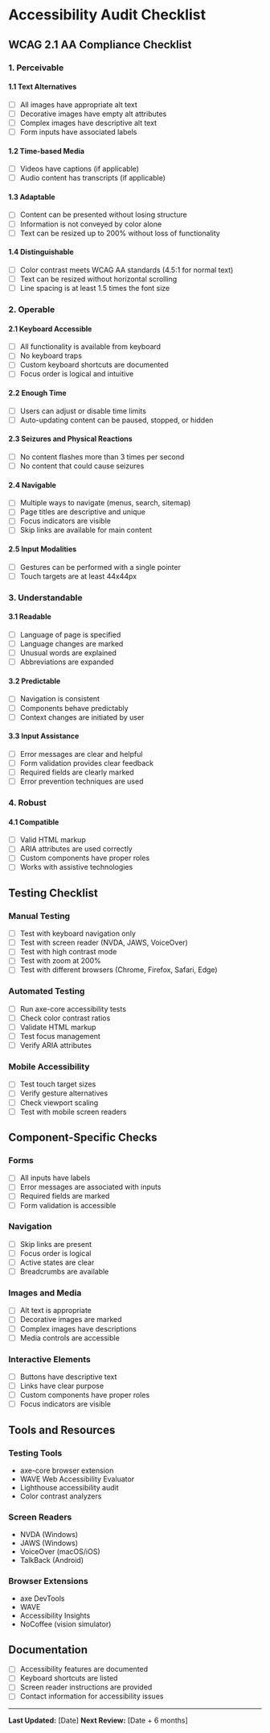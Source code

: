 # Accessibility Audit Checklist

## WCAG 2.1 AA Compliance Checklist

### 1. Perceivable

#### 1.1 Text Alternatives
- [ ] All images have appropriate alt text
- [ ] Decorative images have empty alt attributes
- [ ] Complex images have descriptive alt text
- [ ] Form inputs have associated labels

#### 1.2 Time-based Media
- [ ] Videos have captions (if applicable)
- [ ] Audio content has transcripts (if applicable)

#### 1.3 Adaptable
- [ ] Content can be presented without losing structure
- [ ] Information is not conveyed by color alone
- [ ] Text can be resized up to 200% without loss of functionality

#### 1.4 Distinguishable
- [ ] Color contrast meets WCAG AA standards (4.5:1 for normal text)
- [ ] Text can be resized without horizontal scrolling
- [ ] Line spacing is at least 1.5 times the font size

### 2. Operable

#### 2.1 Keyboard Accessible
- [ ] All functionality is available from keyboard
- [ ] No keyboard traps
- [ ] Custom keyboard shortcuts are documented
- [ ] Focus order is logical and intuitive

#### 2.2 Enough Time
- [ ] Users can adjust or disable time limits
- [ ] Auto-updating content can be paused, stopped, or hidden

#### 2.3 Seizures and Physical Reactions
- [ ] No content flashes more than 3 times per second
- [ ] No content that could cause seizures

#### 2.4 Navigable
- [ ] Multiple ways to navigate (menus, search, sitemap)
- [ ] Page titles are descriptive and unique
- [ ] Focus indicators are visible
- [ ] Skip links are available for main content

#### 2.5 Input Modalities
- [ ] Gestures can be performed with a single pointer
- [ ] Touch targets are at least 44x44px

### 3. Understandable

#### 3.1 Readable
- [ ] Language of page is specified
- [ ] Language changes are marked
- [ ] Unusual words are explained
- [ ] Abbreviations are expanded

#### 3.2 Predictable
- [ ] Navigation is consistent
- [ ] Components behave predictably
- [ ] Context changes are initiated by user

#### 3.3 Input Assistance
- [ ] Error messages are clear and helpful
- [ ] Form validation provides clear feedback
- [ ] Required fields are clearly marked
- [ ] Error prevention techniques are used

### 4. Robust

#### 4.1 Compatible
- [ ] Valid HTML markup
- [ ] ARIA attributes are used correctly
- [ ] Custom components have proper roles
- [ ] Works with assistive technologies

## Testing Checklist

### Manual Testing
- [ ] Test with keyboard navigation only
- [ ] Test with screen reader (NVDA, JAWS, VoiceOver)
- [ ] Test with high contrast mode
- [ ] Test with zoom at 200%
- [ ] Test with different browsers (Chrome, Firefox, Safari, Edge)

### Automated Testing
- [ ] Run axe-core accessibility tests
- [ ] Check color contrast ratios
- [ ] Validate HTML markup
- [ ] Test focus management
- [ ] Verify ARIA attributes

### Mobile Accessibility
- [ ] Test touch target sizes
- [ ] Verify gesture alternatives
- [ ] Check viewport scaling
- [ ] Test with mobile screen readers

## Component-Specific Checks

### Forms
- [ ] All inputs have labels
- [ ] Error messages are associated with inputs
- [ ] Required fields are marked
- [ ] Form validation is accessible

### Navigation
- [ ] Skip links are present
- [ ] Focus order is logical
- [ ] Active states are clear
- [ ] Breadcrumbs are available

### Images and Media
- [ ] Alt text is appropriate
- [ ] Decorative images are marked
- [ ] Complex images have descriptions
- [ ] Media controls are accessible

### Interactive Elements
- [ ] Buttons have descriptive text
- [ ] Links have clear purpose
- [ ] Custom components have proper roles
- [ ] Focus indicators are visible

## Tools and Resources

### Testing Tools
- axe-core browser extension
- WAVE Web Accessibility Evaluator
- Lighthouse accessibility audit
- Color contrast analyzers

### Screen Readers
- NVDA (Windows)
- JAWS (Windows)
- VoiceOver (macOS/iOS)
- TalkBack (Android)

### Browser Extensions
- axe DevTools
- WAVE
- Accessibility Insights
- NoCoffee (vision simulator)

## Documentation

- [ ] Accessibility features are documented
- [ ] Keyboard shortcuts are listed
- [ ] Screen reader instructions are provided
- [ ] Contact information for accessibility issues

---

**Last Updated:** [Date]
**Next Review:** [Date + 6 months] 